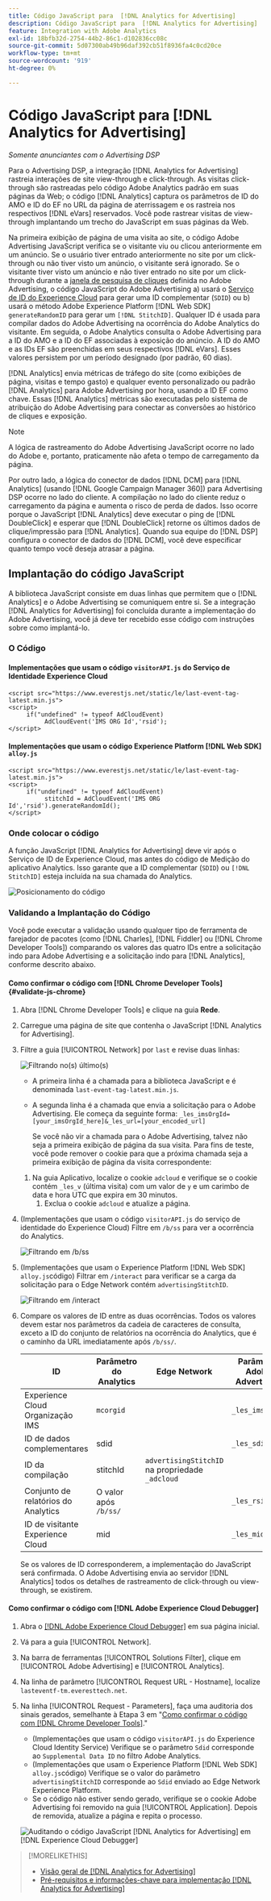 ```yaml
---
title: Código JavaScript para  [!DNL Analytics for Advertising]
description: Código JavaScript para  [!DNL Analytics for Advertising]
feature: Integration with Adobe Analytics
exl-id: 18bfb32d-2754-44b2-86c1-d102836cc08c
source-git-commit: 5d07300ab49b96daf392cb51f8936fa4c0cd20ce
workflow-type: tm+mt
source-wordcount: '919'
ht-degree: 0%

---
```


# Código JavaScript para [!DNL Analytics for Advertising]

*Somente anunciantes com o Advertising DSP*

Para o Advertising DSP, a integração [!DNL Analytics for Advertising] rastreia interações de site view-through e click-through. As visitas click-through são rastreadas pelo código Adobe Analytics padrão em suas páginas da Web; o código [!DNL Analytics] captura os parâmetros de ID do AMO e ID do EF no URL da página de aterrissagem e os rastreia nos respectivos [!DNL eVars] reservados. Você pode rastrear visitas de view-through implantando um trecho do JavaScript em suas páginas da Web.

Na primeira exibição de página de uma visita ao site, o código Adobe Advertising JavaScript verifica se o visitante viu ou clicou anteriormente em um anúncio. Se o usuário tiver entrado anteriormente no site por um click-through ou não tiver visto um anúncio, o visitante será ignorado. Se o visitante tiver visto um anúncio e não tiver entrado no site por um click-through durante a [janela de pesquisa de cliques](/help/integrations/analytics/prerequisites.md#lookback-a4adc) definida no Adobe Advertising, o código JavaScript do Adobe Advertising a) usará o [Serviço de ID do Experience Cloud](https://experienceleague.adobe.com/docs/id-service/using/home.html) para gerar uma ID complementar (`SDID`) ou b) usará o método Adobe Experience Platform [!DNL Web SDK] `generateRandomID` para gerar um `[!DNL StitchID]`. Qualquer ID é usada para compilar dados do Adobe Advertising na ocorrência do Adobe Analytics do visitante. Em seguida, o Adobe Analytics consulta o Adobe Advertising para a ID do AMO e a ID do EF associadas à exposição do anúncio. A ID do AMO e as IDs EF são preenchidas em seus respectivos [!DNL eVars]. Esses valores persistem por um período designado (por padrão, 60 dias).

[!DNL Analytics] envia métricas de tráfego do site (como exibições de página, visitas e tempo gasto) e qualquer evento personalizado ou padrão [!DNL Analytics] para Adobe Advertising por hora, usando a ID EF como chave. Essas [!DNL Analytics] métricas são executadas pelo sistema de atribuição do Adobe Advertising para conectar as conversões ao histórico de cliques e exposição.

>[!NOTE]
>
>A lógica de rastreamento do Adobe Advertising JavaScript ocorre no lado do Adobe e, portanto, praticamente não afeta o tempo de carregamento da página.
>
>Por outro lado, a lógica do conector de dados [!DNL DCM] para [!DNL Analytics] (usando [!DNL Google Campaign Manager 360]) para Advertising DSP ocorre no lado do cliente. A compilação no lado do cliente reduz o carregamento da página e aumenta o risco de perda de dados. Isso ocorre porque o JavaScript [!DNL Analytics] deve executar o ping de [!DNL DoubleClick] e esperar que [!DNL DoubleClick] retorne os últimos dados de clique/impressão para [!DNL Analytics]. Quando sua equipe do [!DNL DSP] configura o conector de dados do [!DNL DCM], você deve especificar quanto tempo você deseja atrasar a página.

<!--
## Deploying the JavaScript Code

All users must deploy the standard JavaScript code.

Users who want to convert first-party segments from their customer data platforms to [!DNL RampIDs] or [!DNL ID5] IDs [!!!!VERIFY that it's not needed for importing segments directly from LiveRamp] must also deploy ID partner-specific JavaScript code to match conversions to view-throughs.

### The Standard Code

The standard JavaScript library consists of two lines that allow [!DNL Analytics] and Adobe Advertising to communicate with each other. If the [!DNL Analytics for Advertising] integration was completed during the Adobe Advertising implementation, then you should have already received this code with instructions on how to deploy it.

#### Implementations that use the Experience Cloud Identity Service `visitorAPI.js` code

```
<script src="https://www.everestjs.net/static/le/last-event-tag-latest.min.js">
<script>
     if("undefined" != typeof AdCloudEvent) 
          AdCloudEvent('IMS ORG Id','rsid');
</script>
```

#### Implementations that use the Experience Platform [!DNL Web SDK] `alloy.js`code

### Additional Code to Import First-Party Segments to [!DNL RampIDs] and [!DNL ID5] IDs

   * For [!DNL RampIDs], Contact your Adobe Account Team, who will give you instructions to register for a [!DNL LiveRamp] [!DNL LaunchPad] tag. Registration is free, but you must sign an agreement. Once you register, your Adobe Account Team will generate and provide a unique tag for your organization to implement on your webpages.

    [MAYBE PUT THIS BELOW] Place the [!DNL LaunchPad] tag on every page of your website, preferably as the first script within the page head tags but as high within the page head tags as possible.

   * For [!DNL ID5] IDs: Contact your Adobe Account Team, who will give you instructions to register for the tag with ID5. Registration is free, but you must sign an agreement. Once you register, a member of ID5’s technical team will provide a unique tag for your organization to implement on your webpages.
-->

## Implantação do código JavaScript

A biblioteca JavaScript consiste em duas linhas que permitem que o [!DNL Analytics] e o Adobe Advertising se comuniquem entre si. Se a integração [!DNL Analytics for Advertising] foi concluída durante a implementação do Adobe Advertising, você já deve ter recebido esse código com instruções sobre como implantá-lo.

### O Código

#### Implementações que usam o código `visitorAPI.js` do Serviço de Identidade Experience Cloud

```
<script src="https://www.everestjs.net/static/le/last-event-tag-latest.min.js">
<script>
     if("undefined" != typeof AdCloudEvent) 
          AdCloudEvent('IMS ORG Id','rsid');
</script>
```

#### Implementações que usam o código Experience Platform [!DNL Web SDK] `alloy.js`

```
<script src="https://www.everestjs.net/static/le/last-event-tag-latest.min.js">
<script>
     if("undefined" != typeof AdCloudEvent) 
          stitchId = AdCloudEvent('IMS ORG Id','rsid').generateRandomId();
</script>
```

### Onde colocar o código

A função JavaScript [!DNL Analytics for Advertising] deve vir após o Serviço de ID de Experience Cloud, mas antes do código de Medição do aplicativo Analytics. Isso garante que a ID complementar (`SDID`) ou `[!DNL StitchID]` esteja incluída na sua chamada do Analytics.

![Posicionamento do código](/help/integrations/assets/a4adc-code-placement.png)

### Validando a Implantação do Código

Você pode executar a validação usando qualquer tipo de ferramenta de farejador de pacotes (como [!DNL Charles], [!DNL Fiddler] ou [!DNL Chrome Developer Tools]) comparando os valores das quatro IDs entre a solicitação indo para Adobe Advertising e a solicitação indo para [!DNL Analytics], conforme descrito abaixo.

#### Como confirmar o código com [!DNL Chrome Developer Tools] {#validate-js-chrome}

1. Abra [!DNL Chrome Developer Tools] e clique na guia **Rede**.

1. Carregue uma página de site que contenha o JavaScript [!DNL Analytics for Advertising].

1. Filtre a guia [!UICONTROL Network] por `last` e revise duas linhas:

   ![Filtrando no(s) último(s)](/help/integrations/assets/a4adc-code-validation-filter-last.png)

   * A primeira linha é a chamada para a biblioteca JavaScript e é denominada `last-event-tag-latest.min.js`.
   * A segunda linha é a chamada que envia a solicitação para o Adobe Advertising. Ele começa da seguinte forma: `_les_imsOrgId=[your_imsOrgId_here]&_les_url=[your_encoded_url]`

     Se você não vir a chamada para o Adobe Advertising, talvez não seja a primeira exibição de página da sua visita. Para fins de teste, você pode remover o cookie para que a próxima chamada seja a primeira exibição de página da visita correspondente:

   1. Na guia Aplicativo, localize o cookie `adcloud` e verifique se o cookie contém `_les_v` (última visita) com um valor de `y` e um carimbo de data e hora UTC que expira em 30 minutos.
      1. Exclua o cookie `adcloud` e atualize a página.

1. (Implementações que usam o código `visitorAPI.js` do serviço de identidade do Experience Cloud) Filtre em `/b/ss` para ver a ocorrência do Analytics.

   ![Filtrando em `/b/ss`](/help/integrations/assets/a4adc-code-validation-filter-bss.png)

1. (Implementações que usam o Experience Platform [!DNL Web SDK] `alloy.js`código) Filtrar em `/interact` para verificar se a carga da solicitação para o Edge Network contém `advertisingStitchID`.

   ![Filtrando em `/interact`](/help/integrations/assets/a4adc-code-validation-filter-interact.png)

1. Compare os valores de ID entre as duas ocorrências. Todos os valores devem estar nos parâmetros da cadeia de caracteres de consulta, exceto a ID do conjunto de relatórios na ocorrência do Analytics, que é o caminho da URL imediatamente após `/b/ss/`.

   | ID | Parâmetro do Analytics | Edge Network | Parâmetro Adobe Advertising |
   | --- | --- | --- | --- |
   | Experience Cloud Organização IMS | `mcorgid` |  | `_les_imsOrgid` |
   | ID de dados complementares | sdid |  | `_les_sdid` |
   | ID da compilação | stitchId | `advertisingStitchID` na propriedade `_adcloud` |  |
   | Conjunto de relatórios do Analytics | O valor após `/b/ss/` | | `_les_rsid` |
   | ID de visitante Experience Cloud | mid |  | `_les_mid` |

   Se os valores de ID corresponderem, a implementação do JavaScript será confirmada. O Adobe Advertising envia ao servidor [!DNL Analytics] todos os detalhes de rastreamento de click-through ou view-through, se existirem.

#### Como confirmar o código com [!DNL Adobe Experience Cloud Debugger]

1. Abra o [[!DNL Adobe Experience Cloud Debugger]](https://experienceleague.adobe.com/docs/debugger/using-v2/summary.html) em sua página inicial.
1. Vá para a guia [!UICONTROL Network].
1. Na barra de ferramentas [!UICONTROL Solutions Filter], clique em [!UICONTROL Adobe Advertising] e [!UICONTROL Analytics].
1. Na linha de parâmetro [!UICONTROL Request URL - Hostname], localize `lasteventf-tm.everesttech.net`.
1. Na linha [!UICONTROL Request - Parameters], faça uma auditoria dos sinais gerados, semelhante à Etapa 3 em &quot;[Como confirmar o código com [!DNL Chrome Developer Tools]](#validate-js-chrome).&quot;
   * (Implementações que usam o código `visitorAPI.js` do Experience Cloud Identity Service) Verifique se o parâmetro `Sdid` corresponde ao `Supplemental Data ID` no filtro Adobe Analytics.
   * (Implementações que usam o Experience Platform [!DNL Web SDK] `alloy.js`código) Verifique se o valor do parâmetro `advertisingStitchID` corresponde ao `Sdid` enviado ao Edge Network Experience Platform.
   * Se o código não estiver sendo gerado, verifique se o cookie Adobe Advertising foi removido na guia [!UICONTROL Application]. Depois de removida, atualize a página e repita o processo.

   ![Auditando o código JavaScript [!DNL Analytics for Advertising] em [!DNL Experience Cloud Debugger]](/help/integrations/assets/a4adc-js-audit-debugger.png)

>[!MORELIKETHIS]
>
>* [Visão geral de [!DNL Analytics for Advertising]](overview.md)
>* [Pré-requisitos e informações-chave para implementação [!DNL Analytics for Advertising]](prerequisites.md)
